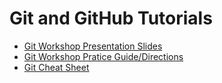 # Git and GitHub Tutorials

- [Git Workshop Presentation Slides](https://github.com/uwmadisonieee/Tutorials/blob/master/Git%20and%20Github/Git%20and%20using%20GitHub.pdf)
- [Git Workshop Pratice Guide/Directions](https://github.com/uwmadisonieee/Tutorials/blob/master/Git%20and%20Github/Workshop_Guide.md)
- [Git Cheat Sheet](https://github.com/uwmadisonieee/Tutorials/blob/master/Git%20and%20Github/Git%20Cheat%20Sheet.pdf)
